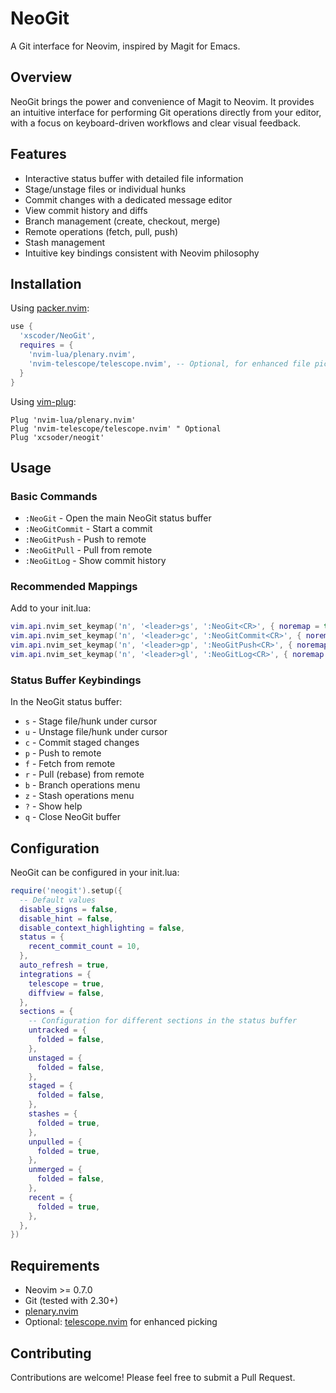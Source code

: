 # NeoGit

A Git interface for Neovim, inspired by Magit for Emacs.

## Overview

NeoGit brings the power and convenience of Magit to Neovim. It provides an intuitive interface for performing Git operations directly from your editor, with a focus on keyboard-driven workflows and clear visual feedback.

## Features

- Interactive status buffer with detailed file information
- Stage/unstage files or individual hunks
- Commit changes with a dedicated message editor
- View commit history and diffs
- Branch management (create, checkout, merge)
- Remote operations (fetch, pull, push)
- Stash management
- Intuitive key bindings consistent with Neovim philosophy

## Installation

Using [packer.nvim](https://github.com/wbthomason/packer.nvim):

```lua
use {
  'xscoder/NeoGit',
  requires = {
    'nvim-lua/plenary.nvim',
    'nvim-telescope/telescope.nvim', -- Optional, for enhanced file picking
  }
}
```

Using [vim-plug](https://github.com/junegunn/vim-plug):

```vim
Plug 'nvim-lua/plenary.nvim'
Plug 'nvim-telescope/telescope.nvim' " Optional
Plug 'xcsoder/neogit'
```

## Usage

### Basic Commands

- `:NeoGit` - Open the main NeoGit status buffer
- `:NeoGitCommit` - Start a commit
- `:NeoGitPush` - Push to remote
- `:NeoGitPull` - Pull from remote
- `:NeoGitLog` - Show commit history

### Recommended Mappings

Add to your init.lua:

```lua
vim.api.nvim_set_keymap('n', '<leader>gs', ':NeoGit<CR>', { noremap = true, silent = true })
vim.api.nvim_set_keymap('n', '<leader>gc', ':NeoGitCommit<CR>', { noremap = true, silent = true })
vim.api.nvim_set_keymap('n', '<leader>gp', ':NeoGitPush<CR>', { noremap = true, silent = true })
vim.api.nvim_set_keymap('n', '<leader>gl', ':NeoGitLog<CR>', { noremap = true, silent = true })
```

### Status Buffer Keybindings

In the NeoGit status buffer:

- `s` - Stage file/hunk under cursor
- `u` - Unstage file/hunk under cursor
- `c` - Commit staged changes
- `p` - Push to remote
- `f` - Fetch from remote
- `r` - Pull (rebase) from remote
- `b` - Branch operations menu
- `z` - Stash operations menu
- `?` - Show help
- `q` - Close NeoGit buffer

## Configuration

NeoGit can be configured in your init.lua:

```lua
require('neogit').setup({
  -- Default values
  disable_signs = false,
  disable_hint = false,
  disable_context_highlighting = false,
  status = {
    recent_commit_count = 10,
  },
  auto_refresh = true,
  integrations = {
    telescope = true,
    diffview = false,
  },
  sections = {
    -- Configuration for different sections in the status buffer
    untracked = {
      folded = false,
    },
    unstaged = {
      folded = false,
    },
    staged = {
      folded = false,
    },
    stashes = {
      folded = true,
    },
    unpulled = {
      folded = true,
    },
    unmerged = {
      folded = false,
    },
    recent = {
      folded = true,
    },
  },
})
```

## Requirements

- Neovim >= 0.7.0
- Git (tested with 2.30+)
- [plenary.nvim](https://github.com/nvim-lua/plenary.nvim)
- Optional: [telescope.nvim](https://github.com/nvim-telescope/telescope.nvim) for enhanced picking

## Contributing

Contributions are welcome! Please feel free to submit a Pull Request.
